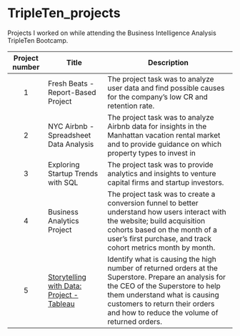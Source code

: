 # TripleTen_projects
Projects I worked on while attending the Business Intelligence Analysis TripleTen Bootcamp.


| Project number | Title | Description |
| :-----------: | ----------- |----------- |
| 1 | Fresh Beats - Report-Based Project | The project task was to analyze user data and find possible causes for the company’s low CR and retention rate. |
| 2 | NYC Airbnb - Spreadsheet Data Analysis | The project task was to analyze Airbnb data for insights in the Manhattan vacation rental market and to provide guidance on which property types to invest in |
| 3 | Exploring Startup Trends with SQL | The project task was to provide analytics and insights to venture capital firms and startup investors. |
| 4 | Business Analytics Project | The project task was to create a conversion funnel to better understand how users interact with the website; build acquisition cohorts based on the month of a user’s first purchase, and track cohort metrics month by month. |
| 5 | [Storytelling with Data: Project - Tableau](https://github.com/DiegoJCarballoG/TripleTen_projects/tree/main) | Identify what is causing the high number of returned orders at the Superstore. Prepare an analysis for the CEO of the Superstore to help them understand what is causing customers to return their orders and how to reduce the volume of returned orders. |
